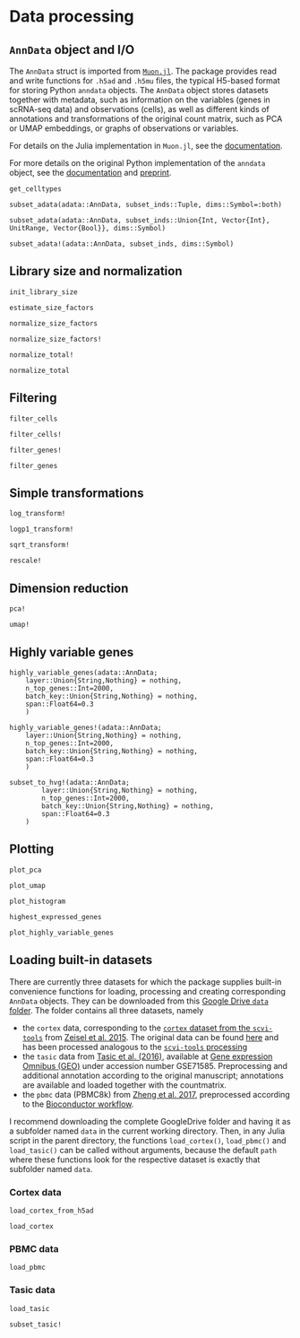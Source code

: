# Data processing

## `AnnData` object and I/O

The `AnnData` struct is imported from [`Muon.jl`](https://github.com/scverse/Muon.jl). The package provides read and write functions for `.h5ad` and `.h5mu` files, the typical H5-based format for storing Python `anndata` objects. The `AnnData` object stores datasets together with metadata, such as information on the variables (genes in scRNA-seq data) and observations (cells), as well as different kinds of annotations and transformations of the original count matrix, such as PCA or UMAP embeddings, or graphs of observations or variables. 

For details on the Julia implementation in `Muon.jl`, see the [documentation](https://scverse.github.io/Muon.jl/dev/).

For more details on the original Python implementation of the `anndata` object, see the [documentation](https://anndata.readthedocs.io/en/latest/) and [preprint](https://doi.org/10.1101/2021.12.16.473007).

```@docs
get_celltypes
```

```@docs
subset_adata(adata::AnnData, subset_inds::Tuple, dims::Symbol=:both)
```

```@docs
subset_adata(adata::AnnData, subset_inds::Union{Int, Vector{Int}, UnitRange, Vector{Bool}}, dims::Symbol)
```

```@docs
subset_adata!(adata::AnnData, subset_inds, dims::Symbol)
```

## Library size and normalization

```@docs
init_library_size
```

```@docs
estimate_size_factors
```

```@docs
normalize_size_factors
```

```@docs
normalize_size_factors!
```

```@docs
normalize_total!
```

```@docs
normalize_total
```

## Filtering

```@docs
filter_cells
```

```@docs
filter_cells!
```

```@docs
filter_genes!
```

```@docs
filter_genes
```

## Simple transformations 

```@docs
log_transform!
```

```@docs
logp1_transform!
```

```@docs
sqrt_transform!
```

```@docs
rescale!
```

## Dimension reduction 

```@docs
pca!
```

```@docs
umap!
```

## Highly variable genes 

```@docs 
highly_variable_genes(adata::AnnData; 
    layer::Union{String,Nothing} = nothing,
    n_top_genes::Int=2000,
    batch_key::Union{String,Nothing} = nothing,
    span::Float64=0.3
    )
```

```@docs 
highly_variable_genes!(adata::AnnData; 
    layer::Union{String,Nothing} = nothing,
    n_top_genes::Int=2000,
    batch_key::Union{String,Nothing} = nothing,
    span::Float64=0.3
    )
```

```@docs 
subset_to_hvg!(adata::AnnData;
        layer::Union{String,Nothing} = nothing,
        n_top_genes::Int=2000,
        batch_key::Union{String,Nothing} = nothing,
        span::Float64=0.3
    )
```

## Plotting 

```@docs
plot_pca
```

```@docs
plot_umap
```

```@docs
plot_histogram
```

```@docs
highest_expressed_genes
```

```@docs
plot_highly_variable_genes
```

## Loading built-in datasets 

There are currently three datasets for which the package supplies built-in convenience functions for loading, processing and creating corresponding `AnnData` objects. They can be downloaded from this [Google Drive `data` folder](https://drive.google.com/drive/folders/1JYNypxWnQhigEJ37jOiEwv7fzGW71jC8?usp=sharing). The folder contains all three datasets, namely 

 *  the `cortex` data, corresponding to the [`cortex` dataset from the `scvi-tools`](https://github.com/scverse/scvi-tools/blob/master/scvi/data/_built_in_data/_cortex.py) from [Zeisel et al. 2015](https://www.science.org/doi/10.1126/science.aaa1934). The original data can be found [here](https://storage.googleapis.com/linnarsson-lab-www-blobs/blobs/cortex/expression_mRNA_17-Aug-2014.txt) and has been processed analogous to the [`scvi-tools` processing](https://github.com/scverse/scvi-tools/blob/master/scvi/data/_built_in_data/_cortex.py)
 * the `tasic` data from [Tasic et al. (2016)](https://www.nature.com/articles/nn.4216), available at [Gene expression Omnibus (GEO)](https://www.ncbi.nlm.nih.gov/geo/) under accession number GSE71585. Preprocessing and additional annotation according to the original manuscript; annotations are available and loaded together with the countmatrix. 
 * the `pbmc` data (PBMC8k) from [Zheng et al. 2017](https://www.nature.com/articles/ncomms14049), preprocessed according to the [Bioconductor workflow](https://bioconductor.org/books/3.15/OSCA.workflows/unfiltered-human-pbmcs-10x-genomics.html).

I recommend downloading the complete GoogleDrive folder and having it as a subfolder named `data` in the current working directory. Then, in any Julia script in the parent directory, the functions `load_cortex()`, `load_pbmc()` and `load_tasic()` can be called without arguments, because the default `path` where these functions look for the respective dataset is exactly that subfolder named `data`.  

### Cortex data 

```@docs
load_cortex_from_h5ad
```

```@docs 
load_cortex
```

### PBMC data 

```@docs 
load_pbmc
```

### Tasic data 

```@docs 
load_tasic
```

```@docs 
subset_tasic!
```

